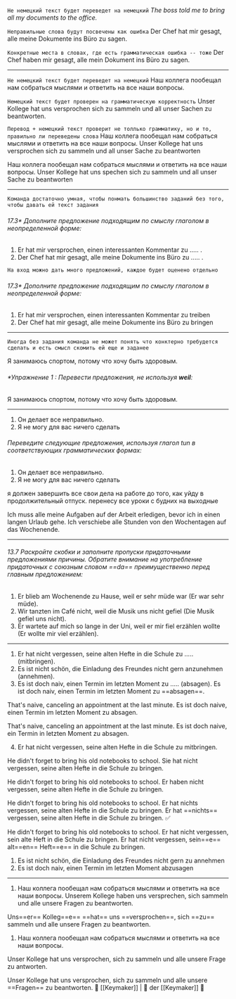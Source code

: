 `Не немецкий текст будет переведет на немецкий`
*The boss told me to bring all my documents to the office.*

`Неправильные слова будут посвечены как ошибка`
Der Chef hat mir gesagt, alle meine Dokumente ins Büro zu sagen.

`Конкретные места в словах, где есть грамматическая ошибка -- тоже`
Der Chef haben mir gesagt, alle mein Dokument ins Büro zu sagen.

---
`Не немецкий текст будет переведет на немецкий`
Наш коллега пообещал нам собраться мыслями и ответить на все наши вопросы.

`Немецкий текст будет проверен на грамматическую корректность`
Unser Kollege hat uns versprochen sich zu sammeln und all unser Sachen zu beantworten.

`Перевод + немецкий текст проверит не толлько грамматику, но и то, правильно ли переведены слова`
Наш коллега пообещал нам собраться мыслями и ответить на все наши вопросы.
Unser Kollege hat uns versprochen sich zu sammeln und all unser Sache zu beantworten

Наш коллега пообещал нам собраться мыслями и ответить на все наши вопросы.
Unser Kollege hat uns spechen sich zu sammeln und all unser Sache zu beantworten








----
`Команда достаточно умная, чтобы понмать большинство заданий без того, чтобы давать ей текст задания`
###### 17.3* Дополните предложение подходящим по смыслу глаголом в неопределенной форме:
1. Er hat mir versprochen, einen interessanten Kommentar zu ..... .
2. Der Chef hat mir gesagt, alle meine Dokumente ins Büro zu ..... .


`На вход можно дать много предложений, каждое будет оценено отдельно`
###### 17.3* Дополните предложение подходящим по смыслу глаголом в неопределенной форме:
1.  Er hat mir versprochen, einen interessanten Kommentar zu treiben
2.  Der Chef hat mir gesagt, alle meine Dokumente ins Büro zu bringen




---
`Иногда без задания команда не может понять что конктерно требудется сделать и есть смысл скомить ей еще и заданее`

Я занимаюсь спортом, потому что хочу быть здоровым.
###### *Упражнение 1 : Перевести предложения, не используя **weil**:
Я занимаюсь спортом, потому что хочу быть здоровым.



----

1. Он делает все неправильно.
2. Я не могу для вас ничего сделать   

######  Переведите следующие предложения, используя глагол *tun* в соответствующих грамматических формах:

1. Он делает все неправильно.
2. Я не могу для вас ничего сделать   


я должен завершить все свои дела на работе до того, как уйду в продолжительный отпуск. перенесу все уроки с будних на выходные

Ich muss alle meine Aufgaben auf der Arbeit erledigen, bevor ich in einen langen Urlaub gehe. Ich verschiebe alle Stunden von den Wochentagen auf das Wochenende.



---

###### 13.7 Раскройте скобки и заполните пропуски придаточными предложениями причины. Обратите внимание на употребление придаточных с союзным словом ==da== преимущественно перед главным предложением:

1. Er blieb am Wochenende zu Hause, weil er sehr müde war (Er war sehr müde).  
2. Wir tanzten im Café nicht, weil die Musik uns nicht gefiel (Die Musik gefiel uns nicht).  
3. Er wartete auf mich so lange in der Uni, weil er mir fiel erzählen wollte (Er wollte mir viel erzählen).  



---


1. Er hat nicht vergessen, seine alten Hefte in die Schule zu ..... (mitbringen).
2. Es ist nicht schön, die Einladung des Freundes nicht gern anzunehmen (annehmen).
3. Es ist doch naiv, einen Termin im letzten Moment zu ..... (absagen).
Es ist doch naiv, einen Termin im letzten Moment zu ==absagen==.




That's naive, canceling an appointment at the last minute. Es ist doch naive, einen Termin im letzten Moment zu absagen.

That's naive, canceling an appointment at the last minute. Es ist doch naive, ein Termin in letzten Moment zu absagen.




4.  Er hat nicht vergessen, seine alten Hefte in die Schule zu mitbringen.

He didn't forget to bring his old notebooks to school. Sie hat nicht vergessen, seine alten Hefte in die Schule zu bringen.


He didn't forget to bring his old notebooks to school. Er haben nicht vergessen, seine alten Hefte in die Schule zu bringen.





He didn't forget to bring his old notebooks to school. Er hat nichts vergessen, seine alten Hefte in die Schule zu bringen.
Er hat ==nichts== vergessen, seine alten Hefte in die Schule zu bringen. ✅





He didn't forget to bring his old notebooks to school. Er hat nicht vergessen, sein alte Heft in die Schule zu bringen.
Er hat nicht vergessen, sein==e== alt==en== Heft==e== in die Schule zu bringen.











1.  Es ist nicht schön, die Einladung des Freundes nicht gern zu annehmen
2.  Es ist doch naiv, einen Termin im letzten Moment abzusagen


----

1. Наш коллега пообещал нам собраться мыслями и ответить на все наши вопросы.
Unserem Kollege haben uns versprechen, sich sammeln und alle unsere Fragen zu beantworten.

Uns==er== Kolleg==e== ==hat== uns ==versprochen==, sich ==zu== sammeln und alle unsere Fragen zu beantworten.

1. Наш коллега пообещал нам собраться мыслями и ответить на все наши вопросы.

Unser Kollege hat uns versprochen, sich zu sammeln und alle unsere Frage zu antworten.

Unser Kollege hat uns versprochen, sich zu sammeln und alle unsere ==Fragen== zu beantworten.
🔑 [[Keymaker]] | 🔵 der [[Keymaker]] 🔑
